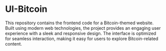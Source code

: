 # UI-Bitcoin
This repository contains the frontend code for a Bitcoin-themed website. Built using modern web technologies, the project provides an engaging user experience with a sleek and responsive design. The interface is optimized for seamless interaction, making it easy for users to explore Bitcoin-related content.
